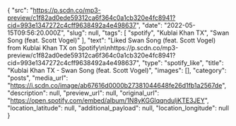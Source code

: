 {
  "src": "https://p.scdn.co/mp3-preview/c1f82ad0ede59312ca6f364c0a1cb320e4fc8941?cid=993e1347272c4cff9638492a4e498637",
  "date": "2022-05-15T09:56:20.000Z",
  "slug": null,
  "tags": [
    "spotify",
    "Kublai Khan TX",
    "Swan Song (feat. Scott Vogel)"
  ],
  "text": "Liked Swan Song (feat. Scott Vogel) from Kublai Khan TX on Spotify\n\nhttps://p.scdn.co/mp3-preview/c1f82ad0ede59312ca6f364c0a1cb320e4fc8941?cid=993e1347272c4cff9638492a4e498637",
  "type": "spotify_like",
  "title": "Kublai Khan TX - Swan Song (feat. Scott Vogel)",
  "images": [],
  "category": "posts",
  "media_url": "https://i.scdn.co/image/ab67616d0000b27381044648fe26d1fb1a2567de",
  "description": null,
  "preview_url": null,
  "original_url": "https://open.spotify.com/embed/album/1N8yKGGlqqnduljKTE3JEY",
  "location_latitude": null,
  "additional_payload": null,
  "location_longitude": null
}
